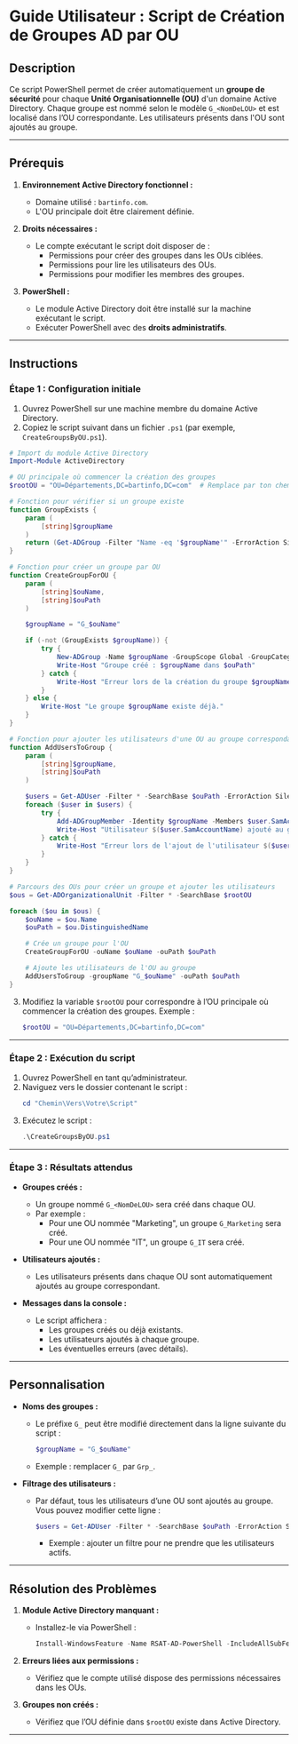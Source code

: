 # **Guide Utilisateur : Script de Création de Groupes AD par OU**

## **Description**
Ce script PowerShell permet de créer automatiquement un **groupe de sécurité** pour chaque **Unité Organisationnelle (OU)** d'un domaine Active Directory. Chaque groupe est nommé selon le modèle `G_<NomDeLOU>` et est localisé dans l’OU correspondante. Les utilisateurs présents dans l'OU sont ajoutés au groupe.

---

## **Prérequis**
1. **Environnement Active Directory fonctionnel :**
   - Domaine utilisé : `bartinfo.com`.
   - L'OU principale doit être clairement définie.

2. **Droits nécessaires :**
   - Le compte exécutant le script doit disposer de :
     - Permissions pour créer des groupes dans les OUs ciblées.
     - Permissions pour lire les utilisateurs des OUs.
     - Permissions pour modifier les membres des groupes.

3. **PowerShell :**
   - Le module Active Directory doit être installé sur la machine exécutant le script.
   - Exécuter PowerShell avec des **droits administratifs**.

---

## **Instructions**
### **Étape 1 : Configuration initiale**
1. Ouvrez PowerShell sur une machine membre du domaine Active Directory.
2. Copiez le script suivant dans un fichier `.ps1` (par exemple, `CreateGroupsByOU.ps1`).

```powershell
# Import du module Active Directory
Import-Module ActiveDirectory

# OU principale où commencer la création des groupes
$rootOU = "OU=Départements,DC=bartinfo,DC=com"  # Remplace par ton chemin exact

# Fonction pour vérifier si un groupe existe
function GroupExists {
    param (
        [string]$groupName
    )
    return (Get-ADGroup -Filter "Name -eq '$groupName'" -ErrorAction SilentlyContinue)
}

# Fonction pour créer un groupe par OU
function CreateGroupForOU {
    param (
        [string]$ouName,
        [string]$ouPath
    )

    $groupName = "G_$ouName"

    if (-not (GroupExists $groupName)) {
        try {
            New-ADGroup -Name $groupName -GroupScope Global -GroupCategory Security -Path $ouPath -Description "Groupe pour l'OU $ouName"
            Write-Host "Groupe créé : $groupName dans $ouPath"
        } catch {
            Write-Host "Erreur lors de la création du groupe $groupName : $($_.Exception.Message)"
        }
    } else {
        Write-Host "Le groupe $groupName existe déjà."
    }
}

# Fonction pour ajouter les utilisateurs d'une OU au groupe correspondant
function AddUsersToGroup {
    param (
        [string]$groupName,
        [string]$ouPath
    )

    $users = Get-ADUser -Filter * -SearchBase $ouPath -ErrorAction SilentlyContinue
    foreach ($user in $users) {
        try {
            Add-ADGroupMember -Identity $groupName -Members $user.SamAccountName
            Write-Host "Utilisateur $($user.SamAccountName) ajouté au groupe $groupName"
        } catch {
            Write-Host "Erreur lors de l'ajout de l'utilisateur $($user.SamAccountName) au groupe $groupName : $($_.Exception.Message)"
        }
    }
}

# Parcours des OUs pour créer un groupe et ajouter les utilisateurs
$ous = Get-ADOrganizationalUnit -Filter * -SearchBase $rootOU

foreach ($ou in $ous) {
    $ouName = $ou.Name
    $ouPath = $ou.DistinguishedName

    # Crée un groupe pour l'OU
    CreateGroupForOU -ouName $ouName -ouPath $ouPath

    # Ajoute les utilisateurs de l'OU au groupe
    AddUsersToGroup -groupName "G_$ouName" -ouPath $ouPath
}
```

3. Modifiez la variable `$rootOU` pour correspondre à l’OU principale où commencer la création des groupes. Exemple :
   ```powershell
   $rootOU = "OU=Départements,DC=bartinfo,DC=com"
   ```

---

### **Étape 2 : Exécution du script**
1. Ouvrez PowerShell en tant qu’administrateur.
2. Naviguez vers le dossier contenant le script :
   ```powershell
   cd "Chemin\Vers\Votre\Script"
   ```
3. Exécutez le script :
   ```powershell
   .\CreateGroupsByOU.ps1
   ```

---

### **Étape 3 : Résultats attendus**
- **Groupes créés :**
  - Un groupe nommé `G_<NomDeLOU>` sera créé dans chaque OU.
  - Par exemple :
    - Pour une OU nommée "Marketing", un groupe `G_Marketing` sera créé.
    - Pour une OU nommée "IT", un groupe `G_IT` sera créé.

- **Utilisateurs ajoutés :**
  - Les utilisateurs présents dans chaque OU sont automatiquement ajoutés au groupe correspondant.

- **Messages dans la console :**
  - Le script affichera :
    - Les groupes créés ou déjà existants.
    - Les utilisateurs ajoutés à chaque groupe.
    - Les éventuelles erreurs (avec détails).

---

## **Personnalisation**
- **Noms des groupes :**
  - Le préfixe `G_` peut être modifié directement dans la ligne suivante du script :
    ```powershell
    $groupName = "G_$ouName"
    ```
  - Exemple : remplacer `G_` par `Grp_`.

- **Filtrage des utilisateurs :**
  - Par défaut, tous les utilisateurs d’une OU sont ajoutés au groupe. Vous pouvez modifier cette ligne :
    ```powershell
    $users = Get-ADUser -Filter * -SearchBase $ouPath -ErrorAction SilentlyContinue
    ```
    - Exemple : ajouter un filtre pour ne prendre que les utilisateurs actifs.

---

## **Résolution des Problèmes**
1. **Module Active Directory manquant :**
   - Installez-le via PowerShell :
     ```powershell
     Install-WindowsFeature -Name RSAT-AD-PowerShell -IncludeAllSubFeature
     ```

2. **Erreurs liées aux permissions :**
   - Vérifiez que le compte utilisé dispose des permissions nécessaires dans les OUs.

3. **Groupes non créés :**
   - Vérifiez que l’OU définie dans `$rootOU` existe dans Active Directory.

---



